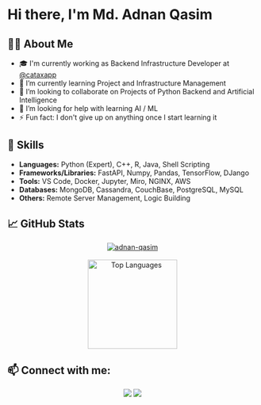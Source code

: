 # Hi there, I'm Md. Adnan Qasim

## 👨‍💻 About Me
- 🎓 I'm currently working as Backend Infrastructure Developer at [@cataxapp](https://github.com/cataxapp)
- 🌱 I’m currently learning Project and Infrastructure Management 
- 👯 I’m looking to collaborate on Projects of Python Backend and Artificial Intelligence 
- 🤔 I’m looking for help with learning AI / ML 
- ⚡ Fun fact: I don't give up on anything once I start learning it 

## 🧮 Skills
- **Languages:** Python (Expert), C++, R, Java, Shell Scripting
- **Frameworks/Libraries:** FastAPI, Numpy, Pandas, TensorFlow, DJango
- **Tools:** VS Code, Docker, Jupyter, Miro, NGINX, AWS
- **Databases:** MongoDB, Cassandra, CouchBase, PostgreSQL, MySQL
- **Others:** Remote Server Management, Logic Building

## 📈 GitHub Stats

<p align="center">
<a href="https://github.com/adnan-qasim">
 <img align="center" src="https://github-readme-streak-stats.herokuapp.com/?user=adnan-qasim&" alt="adnan-qasim" /> 
 <br><br>
 <img src="https://github-readme-stats.vercel.app/api/top-langs/?username=adnan-qasim&layout=compact" alt="Top Languages" height="180em"/>
</a>
</p>

## 📫 Connect with me:
<p align="center">
<a href="https://linkedin.com/in/adnan-qasim"><img src="https://img.shields.io/badge/-LinkedIn-%230077B5.svg?style=for-the-badge&logo=LinkedIn&logoColor=white"/></a>
<a href="mailto:contact@adnan-qasim.me"><img src="https://img.shields.io/badge/-Email-D14836.svg?style=for-the-badge&logo=Gmail&logoColor=white"/></a>
</p>

